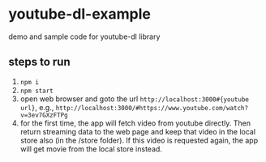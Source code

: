 # youtube-dl-example

demo and sample code for youtube-dl library

## steps to run

1. `npm i`
2. `npm start`
3. open web browser and goto the url `http://localhost:3000#{youtube url}`, e.g., `http://localhost:3000/#https://www.youtube.com/watch?v=3ev7GXzFTPg`
4. for the first time, the app will fetch video from youtube directly. Then return streaming data to the web page and keep that video in the local store also (in the /store folder). If this video is requested again, the app will get movie from the local store instead.
